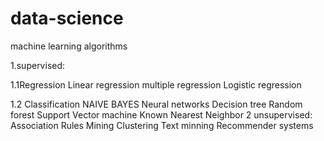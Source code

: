# data-science
machine learning algorithms

1.supervised:

1.1Regression
    Linear regression
    multiple regression
    Logistic regression

1.2 Classification
    NAIVE BAYES
    Neural networks
    Decision tree
    Random forest
    Support Vector machine
    Known Nearest Neighbor
2 unsupervised:
    Association Rules Mining
    Clustering
    Text minning
    Recommender systems
    



